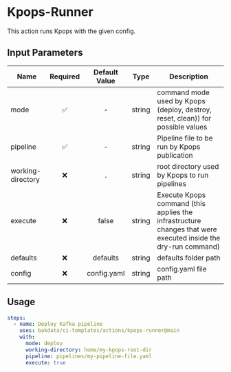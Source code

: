 # Kpops-Runner

This action runs Kpops with the given config.

## Input Parameters


| Name              | Required | Default Value |   Type   | Description                                                                                                   |
|-------------------|:--------:|:-------------:|:--------:|---------------------------------------------------------------------------------------------------------------|
| mode              |    ✅     |       -       |  string  | command mode used by Kpops (deploy, destroy, reset, clean)) for possible values                               |
| pipeline          |    ✅     |       -       |  string  | Pipeline file to be run by Kpops publication                                                                  |
| working-directory |    ❌     |       .       |  string  | root directory used by Kpops to run pipelines                                                                 |
| execute           |    ❌     |    	false     |  string  | Execute Kpops command (this applies the infrastructure changes that were executed inside the dry-run command) |
| defaults          |    ❌     |   defaults    |  string  | defaults folder path 														                                                                           |
| config            |    ❌     |  config.yaml  | string 	 | config.yaml file path 			                                                                             |

## Usage

```yaml
steps:
  - name: Deploy Kafka pipeline
    uses: bakdata/ci-templates/actions/kpops-runner@main
    with:
      mode: deploy
      working-directory: home/my-kpops-root-dir
      pipeline: pipelines/my-pipeline-file.yaml
      execute: true
```
